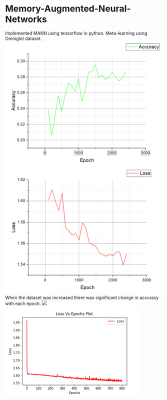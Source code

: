# Memory-Augmented-Neural-Networks
Implemented MANN using tensorflow in python. Meta-learning using Omniglot dataset.
![](https://github.com/asd2204/MANN-Test/blob/main/Images/Accuracy.PNG)
![](https://github.com/asd2204/MANN-Test/blob/main/Images/Loss.PNG)
When the dataset was increased there was significant change in accuracy with each epoch.
![](https://github.com/asd2204/MANN-Test/blob/main/Images/Accuracy4.PNG)
![](https://github.com/asd2204/MANN-Test/blob/main/Images/Loss4.PNG)
